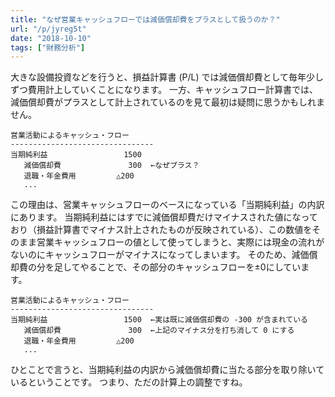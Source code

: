 ```yaml
---
title: "なぜ営業キャッシュフローでは減価償却費をプラスとして扱うのか？"
url: "/p/jyreg5t"
date: "2018-10-10"
tags: ["財務分析"]
---
```


大きな設備投資などを行うと、損益計算書 (P/L) では減価償却費として毎年少しずつ費用計上していくことになります。
一方、キャッシュフロー計算書では、減価償却費がプラスとして計上されているのを見て最初は疑問に思うかもしれません。

```
営業活動によるキャッシュ・フロー
--------------------------------
当期純利益                 1500
   減価償却費               300  ←なぜプラス？
   退職・年金費用         △200
   ...
```

この理由は、営業キャッシュフローのベースになっている「当期純利益」の内訳にあります。
当期純利益にはすでに減価償却費だけマイナスされた値になっており（損益計算書でマイナス計上されたものが反映されている）、この数値をそのまま営業キャッシュフローの値として使ってしまうと、実際には現金の流れがないのにキャッシュフローがマイナスになってしまいます。
そのため、減価償却費の分を足してやることで、その部分のキャッシュフローを±0にしています。

```
営業活動によるキャッシュ・フロー
--------------------------------
当期純利益                 1500  ←実は既に減価償却費の -300 が含まれている
   減価償却費               300  ←上記のマイナス分を打ち消して 0 にする
   退職・年金費用         △200
   ...
```

ひとことで言うと、当期純利益の内訳から減価償却費に当たる部分を取り除いているということです。
つまり、ただの計算上の調整ですね。

